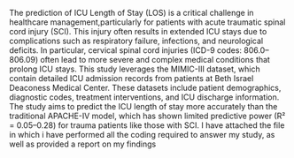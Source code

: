 The prediction of ICU Length of Stay (LOS) is a critical challenge in healthcare management,particularly for patients with acute traumatic spinal cord injury (SCI). This injury often results in extended ICU stays due to complications such as respiratory failure, infections, and neurological deficits. In particular, cervical spinal cord injuries (ICD-9 codes: 806.0–806.09) often lead to more severe and complex medical conditions that prolong ICU stays. This study leverages the MIMIC-III dataset, which contain detailed ICU admission records from patients at Beth Israel Deaconess Medical Center. These datasets include patient demographics, diagnostic codes, treatment interventions, and ICU discharge information. The study aims to predict the ICU length of stay more accurately than the traditional APACHE-IV model, which has shown limited predictive power (R² = 0.05–0.28) for trauma patients like those with SCI. I have attached the file in which i have performed all the coding required to answer my study, as well as provided a report on my findings
